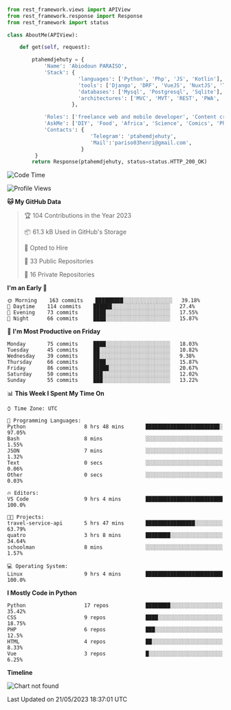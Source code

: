 ###
```python
from rest_framework.views import APIView
from rest_framework.response import Response
from rest_framework import status

class AboutMe(APIView):

    def get(self, request):

        ptahemdjehuty = {
            'Name': 'Abiodoun PARAISO',
            'Stack': {
                       'languages': ['Python', 'Php', 'JS', 'Kotlin'],
                       'tools': ['Django', 'DRF', 'VueJS', 'NuxtJS', 'Threejs' 'React', 'Kotlin', 'Electron'],
                       'databases': ['Mysql', 'Postgresql', 'Sqlite'],
                       'architectures': ['MVC', 'MVT', 'REST', 'PWA', 'SPA', 'MicroServices']
                     },

            'Roles': ['freelance web and mobile developer', 'Content creator', 'Teacher', 'Mentor'],
            'AskMe': ['DIY', 'Food', 'Africa', 'Science', 'Comics', 'Photography', 'Tech', 'Programming'],
            'Contacts': {
                           'Telegram': 'ptahemdjehuty',
                           'Mail':'pariso03henri@gmail.com',
                        }
         }
        return Response(ptahemdjehuty, status=status.HTTP_200_OK)

```                    

<!--START_SECTION:waka-->
![Code Time](http://img.shields.io/badge/Code%20Time-568%20hrs%2021%20mins-blue)

![Profile Views](http://img.shields.io/badge/Profile%20Views-0-blue)

**🐱 My GitHub Data** 

> 🏆 104 Contributions in the Year 2023
 > 
> 📦 61.3 kB Used in GitHub's Storage 
 > 
> 💼 Opted to Hire
 > 
> 📜 33 Public Repositories 
 > 
> 🔑 16 Private Repositories  
 > 
**I'm an Early 🐤** 

```text
🌞 Morning    163 commits    █████████░░░░░░░░░░░░░░░░   39.18% 
🌆 Daytime    114 commits    ██████░░░░░░░░░░░░░░░░░░░   27.4% 
🌃 Evening    73 commits     ████░░░░░░░░░░░░░░░░░░░░░   17.55% 
🌙 Night      66 commits     ████░░░░░░░░░░░░░░░░░░░░░   15.87%

```
📅 **I'm Most Productive on Friday** 

```text
Monday       75 commits     ████░░░░░░░░░░░░░░░░░░░░░   18.03% 
Tuesday      45 commits     ██░░░░░░░░░░░░░░░░░░░░░░░   10.82% 
Wednesday    39 commits     ██░░░░░░░░░░░░░░░░░░░░░░░   9.38% 
Thursday     66 commits     ████░░░░░░░░░░░░░░░░░░░░░   15.87% 
Friday       86 commits     █████░░░░░░░░░░░░░░░░░░░░   20.67% 
Saturday     50 commits     ███░░░░░░░░░░░░░░░░░░░░░░   12.02% 
Sunday       55 commits     ███░░░░░░░░░░░░░░░░░░░░░░   13.22%

```


📊 **This Week I Spent My Time On** 

```text
⌚︎ Time Zone: UTC

💬 Programming Languages: 
Python                   8 hrs 48 mins       ████████████████████████░   97.05% 
Bash                     8 mins              ░░░░░░░░░░░░░░░░░░░░░░░░░   1.55% 
JSON                     7 mins              ░░░░░░░░░░░░░░░░░░░░░░░░░   1.32% 
Text                     0 secs              ░░░░░░░░░░░░░░░░░░░░░░░░░   0.06% 
Other                    0 secs              ░░░░░░░░░░░░░░░░░░░░░░░░░   0.03%

🔥 Editors: 
VS Code                  9 hrs 4 mins        █████████████████████████   100.0%

🐱‍💻 Projects: 
travel-service-api       5 hrs 47 mins       ████████████████░░░░░░░░░   63.79% 
quatro                   3 hrs 8 mins        ████████░░░░░░░░░░░░░░░░░   34.64% 
schoolman                8 mins              ░░░░░░░░░░░░░░░░░░░░░░░░░   1.57%

💻 Operating System: 
Linux                    9 hrs 4 mins        █████████████████████████   100.0%

```

**I Mostly Code in Python** 

```text
Python                   17 repos            ████████░░░░░░░░░░░░░░░░░   35.42% 
CSS                      9 repos             ████░░░░░░░░░░░░░░░░░░░░░   18.75% 
PHP                      6 repos             ███░░░░░░░░░░░░░░░░░░░░░░   12.5% 
HTML                     4 repos             ██░░░░░░░░░░░░░░░░░░░░░░░   8.33% 
Vue                      3 repos             █░░░░░░░░░░░░░░░░░░░░░░░░   6.25%

```


**Timeline**

![Chart not found](https://raw.githubusercontent.com/ptahemdjehuty/ptahemdjehuty/main/charts/bar_graph.png) 


 Last Updated on 21/05/2023 18:37:01 UTC
<!--END_SECTION:waka-->

